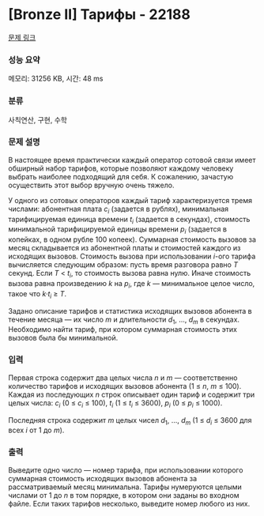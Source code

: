 # [Bronze II] Тарифы - 22188 

[문제 링크](https://www.acmicpc.net/problem/22188) 

### 성능 요약

메모리: 31256 KB, 시간: 48 ms

### 분류

사칙연산, 구현, 수학

### 문제 설명

<p>В настоящее время практически каждый оператор сотовой связи имеет обширный набор тарифов, которые позволяют каждому человеку выбрать наиболее подходящий для себя. К сожалению, зачастую осуществить этот выбор вручную очень тяжело.</p>

<p>У одного из сотовых операторов каждый тариф характеризуется тремя числами: абонентная плата <i>c<sub>i</sub></i> (задается в рублях), минимальная тарифицируемая единица времени <i>t<sub>i</sub></i> (задается в секундах), стоимость минимальной тарифицируемой единицы времени <i>p<sub>i</sub></i> (задается в копейках, в одном рубле 100 копеек). Суммарная стоимость вызовов за месяц складывается из абонентной платы и стоимостей каждого из исходящих вызовов. Стоимость вызова при использовании <i>i</i>-ого тарифа вычисляется следующим образом: пусть время разговора равно <i>T</i> секунд. Если <i>T</i> < <i>t<sub>i</sub></i>, то стоимость вызова равна нулю. Иначе стоимость вызова равна произведению <i>k</i> на <i>p<sub>i</sub></i>, где <i>k</i> — минимальное целое число, такое что <i>k·t<sub>i</sub></i> ≥ <i>T</i>.</p>

<p>Задано описание тарифов и статистика исходящих вызовов абонента в течение месяца — их число <i>m</i> и длительности <i>d</i><sub>1</sub>, ..., <i>d<sub>m</sub></i> в секундах. Необходимо найти тариф, при котором суммарная стоимость этих вызовов была бы минимальной.</p>

### 입력 

 <p>Первая строка содержит два целых числа <i>n</i> и <i>m</i> — соответственно количество тарифов и исходящих вызовов абонента (1 ≤ <i>n</i>, <i>m</i> ≤ 100). Каждая из последующих <i>n</i> строк описывает один тариф и содержит три целых числа: <i>c<sub>i</sub></i> (0 ≤ <i>c<sub>i</sub></i> ≤ 100), <i>t<sub>i</sub></i> (1 ≤ <i>t<sub>i</sub></i> ≤ 3600), <i>p<sub>i</sub></i> (0 ≤ <i>p<sub>i</sub></i> ≤ 1000).</p>

<p>Последняя строка содержит <i>m</i> целых чисел <i>d</i><sub>1</sub>, ..., <i>d<sub>m</sub></i> (1 ≤ <i>d<sub>i</sub></i> ≤ 3600 для всех <i>i</i> от 1 до <i>m</i>).</p>

### 출력 

 <p>Выведите одно число — номер тарифа, при использовании которого суммарная стоимость исходящих вызовов абонента за рассматриваемый месяц минимальна. Тарифы нумеруются целыми числами от 1 до <i>n</i> в том порядке, в котором они заданы во входном файле. Если таких тарифов несколько, выведите номер любого из них.</p>

